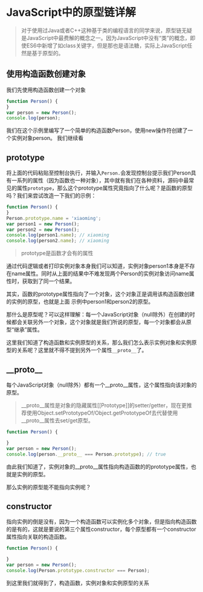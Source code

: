 # JavaScript中的原型链详解
> 对于使用过Java或者C++这种基于类的编程语言的同学来说，原型链无疑是JavaScript中最费解的概念之一。因为JavaScript中没有“类”的概念，即使ES6中新增了如class关键字，但是那也是语法糖，实际上JavaScript任然是基于原型的。
## 使用构造函数创建对象
我们先使用构造函数创建一个对象
```JavaScript
function Person() {
}
var person = new Person();
console.log(person);
```
我们在这个示例里编写了一个简单的构造函数Person，使用new操作符创建了一个实例对象person。
我们继续看
## prototype
将上面的代码粘贴至控制台执行，并输入`Person.`会发现控制台提示我们Person具有一系列的属性（因为函数也一种对象），其中就有我们在各种资料，源码中最常见的属性`prototype`，那么这个prototype属性究竟指向了什么呢？是函数的原型吗？我们来尝试改造一下我们的示例：
```JavaScript
function Person() {
}
Person.prototype.name = 'xiaoming';
var person1 = new Person();
var person2 = new Person();
console.log(person1.name); // xiaoming
console.log(person2.name); // xiaoming
```
> prototype是函数才会有的属性

通过代码逻辑或者打印实例对象本身我们可以知道，实例对象person1本身是不存在name属性。同时从上面的结果中不难发现两个Person的实例对象访问name属性时，获取到了同一个结果。

其实，函数的prototype属性指向了一个对象，这个对象正是调用该构造函数创建的实例的原型，也就是上面 示例中person1和person2的原型。

那什么是原型呢？可以这样理解：每一个JavaScript对象（null除外）在创建的时候都会关联另外一个对象，这个对象就是我们所说的原型，每一个对象都会从原型“继承”属性。

这里我们知道了构造函数和实例原型的关系，那么我们怎么表示实例对象和实例原型的关系呢？这里就不得不提到另外一个属性`__proto__`了。
## \_\_proto\_\_
每个JavaScript对象（null除外）都有一个__proto__属性，这个属性指向该对象的原型。
> \_\_proto\_\_属性是对象的隐藏属性[[Prototype]]的setter/getter，现在更推荐使用Object.setPrototypeOf/Object.getPrototypeOf去代替使用__proto__属性去set/get原型。
```javaScript
function Person() {

}
var person = new Person();
console.log(person.__proto__ === Person.prototype); // true
```
由此我们知道了，实例对象的__proto__属性指向构造函数的的prototype属性，也就是实例的原型。

那么实例的原型能不能指向实例呢？

## constructor
指向实例的倒是没有，因为一个构造函数可以实例化多个对象，但是指向构造函数的是有的，这就是要说的第三个属性constructor，每个原型都有一个constructor属性指向关联的构造函数。
```javascript
function Person() {

}
var person = new Person();
console.log(Person.prototype.constructor === Person);
```
到这里我们就得到了，构造函数，实例对象和实例原型的关系


